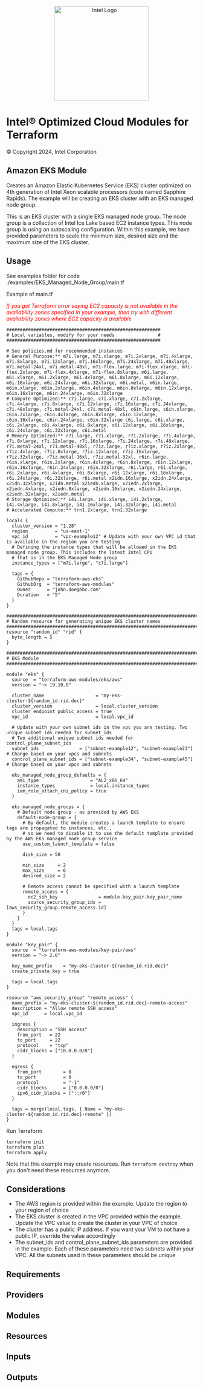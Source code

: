 <p align="center">
  <img src="https://github.com/OTCShare2/terraform-intel-aws-eks/blob/main/images/logo-classicblue-800px.png?raw=true" alt="Intel Logo" width="250"/>
</p>

# Intel® Optimized Cloud Modules for Terraform

© Copyright 2024, Intel Corporation

## Amazon EKS Module

Creates an Amazon Elastic Kubernetes Service (EKS) cluster optimized on 4th generation of Intel Xeon scalable processors (code named Sapphire Rapids). The example will be creating an EKS cluster with an EKS managed node group.

This is an EKS cluster with a single EKS managed node group. The node group is a collection of Intel Ice Lake based EC2 instance types. This node group is using an autoscaling configuration. Within this example, we have provided parameters to scale the minimum size, desired size and the maximum size of the EKS cluster.

## Usage

See examples folder for code ./examples/EKS_Managed_Node_Group/main.tf

Example of main.tf

<span style="color:red">*If you get Terraform error saying EC2 capacity is not available in the availability zones specified in your example, then try with different availability zones where EC2 capacity is available*</span>

```hcl
#########################################################
# Local variables, modify for your needs                #
#########################################################

# See policies.md for recommended instances
# General Purpose:** m7i.large, m7i.xlarge, m7i.2xlarge, m7i.4xlarge, m7i.8xlarge, m7i.12xlarge, m7i.16xlarge, m7i.24xlarge, m7i.48xlarge, m7i.metal-24xl, m7i.metal-48xl, m7i-flex.large, m7i-flex.xlarge, m7i-flex.2xlarge, m7i-flex.4xlarge, m7i-flex.8xlarge, m6i.large, m6i.xlarge, m6i.2xlarge, m6i.4xlarge, m6i.8xlarge, m6i.12xlarge, m6i.16xlarge, m6i.24xlarge, m6i.32xlarge, m6i.metal, m6in.large, m6in.xlarge, m6in.2xlarge, m6in.4xlarge, m6in.8xlarge, m6in.12xlarge, m6in.16xlarge, m6in.24xlarge, m6in.32xlarge
# Compute Optimized:** c7i.large, c7i.xlarge, c7i.2xlarge, c7i.4xlarge, c7i.8xlarge, c7i.12xlarge, c7i.16xlarge, c7i.24xlarge, c7i.48xlarge, c7i.metal-24xl, c7i.metal-48xl, c6in.large, c6in.xlarge, c6in.2xlarge, c6in.4xlarge, c6in.8xlarge, c6in.12xlarge, c6in.16xlarge, c6in.24xlarge, c6in.32xlarge c6i.large, c6i.xlarge, c6i.2xlarge, c6i.4xlarge, c6i.8xlarge, c6i.12xlarge, c6i.16xlarge, c6i.24xlarge, c6i.32xlarge, c6i.metal
# Memory Optimized:** r7i.large, r7i.xlarge, r7i.2xlarge, r7i.4xlarge, r7i.8xlarge, r7i.12xlarge, r7i.16xlarge, r7i.24xlarge, r7i.48xlarge, r7i.metal-24xl, r7i.metal-48xl, r7iz.large, r7iz.xlarge, r7iz.2xlarge, r7iz.4xlarge, r7iz.8xlarge, r7iz.12xlarge, r7iz.16xlarge, r7iz.32xlarge, r7iz.metal-16xl, r7iz.metal-32xl, r6in.large, r6in.xlarge, r6in.2xlarge, r6in.4xlarge, r6in.8xlarge, r6in.12xlarge, r6in.16xlarge, r6in.24xlarge, r6in.32xlarge, r6i.large, r6i.xlarge, r6i.2xlarge, r6i.4xlarge, r6i.8xlarge, r6i.12xlarge, r6i.16xlarge, r6i.24xlarge, r6i.32xlarge, r6i.metal x2idn.16xlarge, x2idn.24xlarge, x2idn.32xlarge, x2idn.metal x2iedn.xlarge, x2iedn.2xlarge, x2iedn.4xlarge, x2iedn.8xlarge, x2iedn.16xlarge, x2iedn.24xlarge, x2iedn.32xlarge, x2iedn.metal
# Storage Optimized:** i4i.large, i4i.xlarge, i4i.2xlarge, i4i.4xlarge, i4i.8xlarge, i4i.16xlarge, i4i.32xlarge, i4i.metal
# Accelerated Compute:** trn1.2xlarge, trn1.32xlarge

locals {
  cluster_version = "1.28"
  region          = "us-east-1"
  vpc_id          = "vpc-example12" # Update with your own VPC id that is available in the region you are testing
  # Defining the instance types that will be allowed in the EKS managed node group. This includes the latest Intel CPU
  # that is in the EKS Managed Node group
  instance_types = ["m7i.large", "c7i.large"]

  tags = {
    GithubRepo = "terraform-aws-eks"
    GithubOrg  = "terraform-aws-modules"
    Owner      = "john.doe@abc.com"
    Duration   = "5"
  }
}

################################################################################
# Random resource for generating unique EKS cluster names
################################################################################
resource "random_id" "rid" {
  byte_length = 5
}

################################################################################
# EKS Module
################################################################################

module "eks" {
  source  = "terraform-aws-modules/eks/aws"
  version = "~> 19.10.0"

  cluster_name                   = "my-eks-cluster-${random_id.rid.dec}"
  cluster_version                = local.cluster_version
  cluster_endpoint_public_access = true
  vpc_id                         = local.vpc_id

  # Update with your own subnet ids in the vpc you are testing. Two unique subnet ids needed for subnet_ids
  # Two additional unique subnet ids needed for control_plane_subnet_ids
  subnet_ids               = ["subnet-example12", "subnet-example23"] # Change based on your vpcs and subnets
  control_plane_subnet_ids = ["subnet-example34", "subnet-example45"] # Change based on your vpcs and subnets

  eks_managed_node_group_defaults = {
    ami_type                   = "AL2_x86_64"
    instance_types             = local.instance_types
    iam_role_attach_cni_policy = true
  }

  eks_managed_node_groups = {
    # Default node group - as provided by AWS EKS
    default-node-group = {
      # By default, the module creates a launch template to ensure tags are propagated to instances, etc.,
      # so we need to disable it to use the default template provided by the AWS EKS managed node group service
      use_custom_launch_template = false

      disk_size = 50

      min_size     = 2
      max_size     = 6
      desired_size = 2

      # Remote access cannot be specified with a launch template
      remote_access = {
        ec2_ssh_key               = module.key_pair.key_pair_name
        source_security_group_ids = [aws_security_group.remote_access.id]
      }
    }
  }
  tags = local.tags
}

module "key_pair" {
  source  = "terraform-aws-modules/key-pair/aws"
  version = "~> 2.0"

  key_name_prefix    = "my-eks-cluster-${random_id.rid.dec}"
  create_private_key = true

  tags = local.tags
}

resource "aws_security_group" "remote_access" {
  name_prefix = "my-eks-cluster-${random_id.rid.dec}-remote-access"
  description = "Allow remote SSH access"
  vpc_id      = local.vpc_id

  ingress {
    description = "SSH access"
    from_port   = 22
    to_port     = 22
    protocol    = "tcp"
    cidr_blocks = ["10.0.0.0/8"]
  }

  egress {
    from_port        = 0
    to_port          = 0
    protocol         = "-1"
    cidr_blocks      = ["0.0.0.0/0"]
    ipv6_cidr_blocks = ["::/0"]
  }

  tags = merge(local.tags, { Name = "my-eks-cluster-${random_id.rid.dec}-remote" })
}
```

Run Terraform

```hcl
terraform init  
terraform plan
terraform apply

```

Note that this example may create resources. Run `terraform destroy` when you don't need these resources anymore.

## Considerations  
- The AWS region is provided within the example. Update the region to your region of choice
- The EKS cluster is created in the VPC provided within the example. Update the VPC value to create the cluster in your VPC of choice
- The cluster has a public IP address. If you want your VM to not have a public IP, override the value accordingly
- The subnet_ids and control_plane_subnet_ids parameters are provided in the example. Each of these parameters need two subnets within your VPC. All the subnets used in these parameters should be unique

<!-- BEGIN_TF_DOCS -->
## Requirements

## Providers

## Modules

## Resources

## Inputs

## Outputs

<!-- END_TF_DOCS -->
